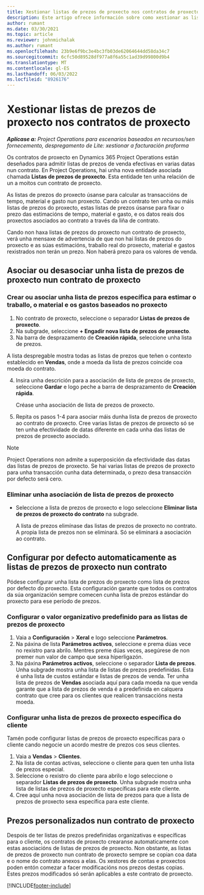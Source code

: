 ```yaml
---
title: Xestionar listas de prezos de proxecto nos contratos de proxecto
description: Este artigo ofrece información sobre como xestionar as listas de prezos dos proxectos nos contratos de proxectos.
author: rumant
ms.date: 03/30/2021
ms.topic: article
ms.reviewer: johnmichalak
ms.author: rumant
ms.openlocfilehash: 23b9e6f9bc3e4bc3fb03de62064644dd58da34c7
ms.sourcegitcommit: 6cfc50d89528df977a8f6a55c1ad39d99800d9b4
ms.translationtype: MT
ms.contentlocale: gl-ES
ms.lasthandoff: 06/03/2022
ms.locfileid: "8926176"
---
```

# <a name="manage-project-price-lists-on-project-contracts"></a>Xestionar listas de prezos de proxecto nos contratos de proxecto

_**Aplícase a:** Project Operations para escenarios baseados en recursos/sen fornecemento, despregamento de Lite: xestionar a facturación proforma_

Os contratos de proxecto en Dynamics 365 Project Operations están deseñados para admitir listas de prezos de venda efectivas en varias datas nun contrato. En Project Operations, hai unha nova entidade asociada chamada **Listas de prezos de proxecto**. Esta entidade ten unha relación de un a moitos cun contrato de proxecto.

As listas de prezos do proxecto úsanse para calcular as transaccións de tempo, material e gasto nun proxecto. Cando un contrato ten unha ou máis listas de prezos do proxecto, estas listas de prezos úsanse para fixar o prezo das estimacións de tempo, material e gasto, e os datos reais dos proxectos asociados ao contrato a través da liña de contrato.

Cando non haxa listas de prezos do proxecto nun contrato de proxecto, verá unha mensaxe de advertencia de que non hai listas de prezos do proxecto e as súas estimacións, traballo real do proxecto, material e gastos rexistrados non terán un prezo. Non haberá prezo para os valores de venda.

## <a name="associate-or-unassociate-a-project-price-list-on-a-project-contract"></a>Asociar ou desasociar unha lista de prezos de proxecto nun contrato de proxecto

### <a name="create-or-associate-a-specific-price-list-for-estimating-project-based-work-material-and-expenses"></a>Crear ou asociar unha lista de prezos específica para estimar o traballo, o material e os gastos baseados no proxecto

1. No contrato de proxecto, seleccione o separador **Listas de prezos de proxecto**.
2. Na subgrade, seleccione **+ Engadir nova lista de prezos de proxecto**.
3. Na barra de desprazamento de **Creación rápida**, seleccione unha lista de prezos. 

  A lista despregable mostra todas as listas de prezos que teñen o contexto establecido en **Vendas**, onde a moeda da lista de prezos coincide coa moeda do contrato.
  
4. Insira unha descrición para a asociación de lista de prezos de proxecto, seleccione **Gardar** e logo peche a barra de desprazamento de **Creación rápida**.

   Créase unha asociación de lista de prezos de proxecto.
   
5. Repita os pasos 1-4 para asociar máis dunha lista de prezos de proxecto ao contrato de proxecto. Cree varias listas de prezos de proxecto só se ten unha efectividade de datas diferente en cada unha das listas de prezos de proxecto asociado.

> [!NOTE]
> Project Operations non admite a superposición da efectividade das datas das listas de prezos de proxecto. Se hai varias listas de prezos de proxecto para unha transacción cunha data determinada, o prezo desa transacción por defecto será cero.

### <a name="remove-a-project-price-list-association"></a>Eliminar unha asociación de lista de prezos de proxecto

- Seleccione a lista de prezos de proxecto e logo seleccione **Eliminar lista de prezos de proxecto do contrato** na subgrade. 

  A lista de prezos elimínase das listas de prezos de proxecto no contrato. A propia lista de prezos non se eliminará. Só se eliminará a asociación ao contrato.

## <a name="set-up-automatic-defaulting-of-project-price-lists-on-a-contract"></a>Configurar por defecto automaticamente as listas de prezos de proxecto nun contrato

Pódese configurar unha lista de prezos do proxecto como lista de prezos por defecto do proxecto. Esta configuración garante que todos os contratos da súa organización sempre comecen cunha lista de prezos estándar do proxecto para ese período de prezos.

### <a name="set-up-the-organizational-default-for-project-price-lists"></a>Configurar o valor organizativo predefinido para as listas de prezos de proxecto

1. Vaia a **Configuración** > **Xeral** e logo seleccione **Parámetros**.
2. Na páxina de lista **Parámetros activos**, seleccione e prema dúas vece no rexistro para abrilo. Mentres preme dúas veces, asegúrese de non premer nun valor de campo que sexa hiperligazón. 
3. Na páxina **Parámetros activos**, seleccione o separador **Lista de prezos**. Unha subgrade mostra unha lista de listas de prezos predefinidas. Esta é unha lista de custos estándar e listas de prezos de venda. Ter unha lista de prezos de **Vendas** asociada aquí para cada moeda na que venda garante que a lista de prezos de venda é a predefinida en calquera contrato que cree para os clientes que realicen transaccións nesta moeda.

### <a name="set-up-a-customer-specific-project-price-list"></a>Configurar unha lista de prezos de proxecto específica do cliente

Tamén pode configurar listas de prezos de proxecto específicas para o cliente cando negocie un acordo mestre de prezos cos seus clientes.

1. Vaia a **Vendas** > **Clientes**.
2. Na lista de contas activas, seleccione o cliente para quen ten unha lista de prezos especial.
3. Seleccione o rexistro do cliente para abrilo e logo seleccione o separador **Listas de prezos de proxecto**. Unha subgrade mostra unha lista de listas de prezos de proxecto específicas para este cliente. 
4. Cree aquí unha nova asociación de lista de prezos para que a lista de prezos de proxecto sexa específica para este cliente.

## <a name="custom-pricing-on-a-project-contract"></a>Prezos personalizados nun contrato de proxecto

Despois de ter listas de prezos predefinidas organizativas e específicas para o cliente, os contratos de proxecto crearanse automaticamente con estas asociacións de listas de prezos de proxecto. Non obstante, as listas de prezos de proxecto nun contrato de proxecto sempre se copian coa data e o nome do contrato anexos a elas. Os xestores de contas e proxectos poden entón comezar a facer modificacións nos prezos destas copias. Estes prezos modificados só serán aplicables a este contrato de proxecto.


[!INCLUDE[footer-include](../includes/footer-banner.md)]
